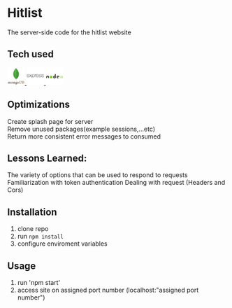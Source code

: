 # Hitlist

The server-side code for the hitlist website

## Tech used 
<!-- mongoDB icon -->
<a href="https://www.mongodb.com/" rel="nofollow"> 
    <img src="https://raw.githubusercontent.com/devicons/devicon/master/icons/mongodb/mongodb-original-wordmark.svg" alt="mongodb" width="40" height="40" style="max-width: 100%;">
</a>
<!-- express icon -->
<a href="https://expressjs.com" rel="nofollow"> 
    <img src="https://raw.githubusercontent.com/devicons/devicon/master/icons/express/express-original-wordmark.svg" alt="express" width="40" height="40" style="max-width: 100%;"> 
</a>
<!-- node icon-->
<a href="https://nodejs.org" rel="nofollow"> 
    <img src="https://raw.githubusercontent.com/devicons/devicon/master/icons/nodejs/nodejs-original-wordmark.svg" alt="nodejs" width="40" height="40" style="max-width: 100%;"> 
</a>

## Optimizations
Create splash page for server<br>
Remove unused packages(example sessions,...etc)<br>
Return more consistent error messages to consumed

## Lessons Learned:
The variety of options that can be used to respond to requests<br>
Familiarization with token authentication
Dealing with request (Headers and Cors)

## Installation
1. clone repo
2. run `npm install`
3. configure enviroment variables

## Usage
1. run 'npm start'
2. access site on assigned port number (localhost:"assigned port number")